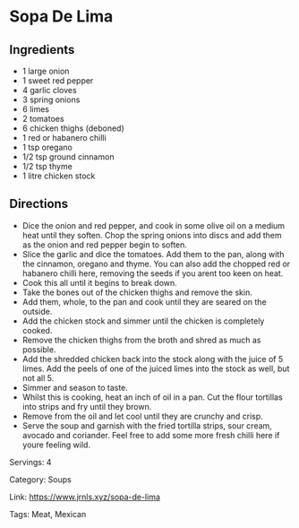 # Sopa De Lima

## Ingredients
- 1 large onion
- 1 sweet red pepper
- 4 garlic cloves
- 3 spring onions
- 6 limes
- 2 tomatoes
- 6 chicken thighs (deboned)
- 1 red or habanero chilli
- 1 tsp oregano
- 1/2 tsp ground cinnamon
- 1/2 tsp thyme
- 1 litre chicken stock

## Directions
- Dice the onion and red pepper, and cook in some olive oil on a medium heat until they soften. Chop the spring onions into discs and add them as the onion and red pepper begin to soften.
- Slice the garlic and dice the tomatoes. Add them to the pan, along with the cinnamon, oregano and thyme. You can also add the chopped red or habanero chilli here, removing the seeds if you arent too keen on heat.
- Cook this all until it begins to break down.
- Take the bones out of the chicken thighs and remove the skin.
- Add them, whole, to the pan and cook until they are seared on the outside.
- Add the chicken stock and simmer until the chicken is completely cooked.
- Remove the chicken thighs from the broth and shred as much as possible.
- Add the shredded chicken back into the stock along with the juice of 5 limes. Add the peels of one of the juiced limes into the stock as well, but not all 5.
- Simmer and season to taste.
- Whilst this is cooking, heat an inch of oil in a pan. Cut the flour tortillas into strips and fry until they brown.
- Remove from the oil and let cool until they are crunchy and crisp.
- Serve the soup and garnish with the fried tortilla strips, sour cream, avocado and coriander. Feel free to add some more fresh chilli here if youre feeling wild.

Servings: 4

Category: Soups

Link: https://www.jrnls.xyz/sopa-de-lima

Tags: Meat, Mexican
